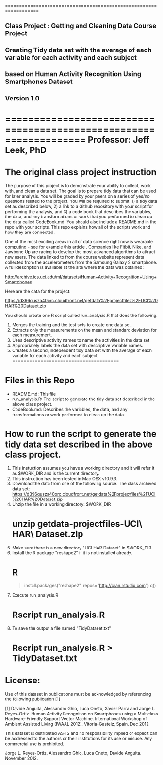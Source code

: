 ==================================================================
## Class Project : Getting and Cleaning Data Course Project
## Creating Tidy data set with the average of each variable for each activity and each subject
## based on Human Activity Recognition Using Smartphones Dataset
##
## Version 1.0
==================================================================
Professor: Jeff Leek, PhD
==================================================================

The original class project instruction
==================================================================
The purpose of this project is to demonstrate your ability to collect, work with, and clean a data set. The goal is to prepare tidy data that can be used for later analysis. You will be graded by your peers on a series of yes/no questions related to the project. You will be required to submit: 1) a tidy data set as described below, 2) a link to a Github repository with your script for performing the analysis, and 3) a code book that describes the variables, the data, and any transformations or work that you performed to clean up the data called CodeBook.md. You should also include a README.md in the repo with your scripts. This repo explains how all of the scripts work and how they are connected.  

One of the most exciting areas in all of data science right now is wearable computing - see for example this article . Companies like Fitbit, Nike, and Jawbone Up are racing to develop the most advanced algorithms to attract new users. The data linked to from the course website represent data collected from the accelerometers from the Samsung Galaxy S smartphone. A full description is available at the site where the data was obtained: 

http://archive.ics.uci.edu/ml/datasets/Human+Activity+Recognition+Using+Smartphones 

Here are the data for the project: 

https://d396qusza40orc.cloudfront.net/getdata%2Fprojectfiles%2FUCI%20HAR%20Dataset.zip 

You should create one R script called run_analysis.R that does the following. 
1. Merges the training and the test sets to create one data set.
2. Extracts only the measurements on the mean and standard deviation for each measurement. 
3. Uses descriptive activity names to name the activities in the data set
4. Appropriately labels the data set with descriptive variable names. 
5. Creates a second, independent tidy data set with the average of each variable for each activity and each subject. 
======================================

Files in this Repo
======================================
- README.md: This file
- run_analysis.R: The script to generate the tidy data set described in the above class project.
- CodeBook.md: Describes the variables, the data, and any transformations or work performed to clean up the data 

How to run the script to generate the tidy data set described in the above class project.
=========================================
1. This instuction assumes you have a working directory and it will refer it as $WORK_DIR and is the current directory.
2. This instruction has been tested in Mac OSX v10.9.3.
3. Download the data from one of the following source.
	The class archived data set: https://d396qusza40orc.cloudfront.net/getdata%2Fprojectfiles%2FUCI%20HAR%20Dataset.zip
4. Unzip the file in a working directory: $WORK_DIR
	# unzip getdata-projectfiles-UCI\ HAR\ Dataset.zip
5. Make sure there is a new directory "UCI HAR Dataset" in $WORK_DIR
6. Install the R package "reshape2" if it is not installed already.
	# R
	> install.packages("reshape2", repos="http://cran.rstudio.com")
	> q()
7. Execute run_analysis.R
	# Rscript run_analysis.R
8. To save the output a file named "TidyDataset.txt" 
	# Rscript run_analysis.R > TidyDataset.txt

License:
========
Use of this dataset in publications must be acknowledged by referencing the following publication [1] 

[1] Davide Anguita, Alessandro Ghio, Luca Oneto, Xavier Parra and Jorge L. Reyes-Ortiz. Human Activity Recognition on Smartphones using a Multiclass Hardware-Friendly Support Vector Machine. International Workshop of Ambient Assisted Living (IWAAL 2012). Vitoria-Gasteiz, Spain. Dec 2012

This dataset is distributed AS-IS and no responsibility implied or explicit can be addressed to the authors or their institutions for its use or misuse. Any commercial use is prohibited.

Jorge L. Reyes-Ortiz, Alessandro Ghio, Luca Oneto, Davide Anguita. November 2012.
